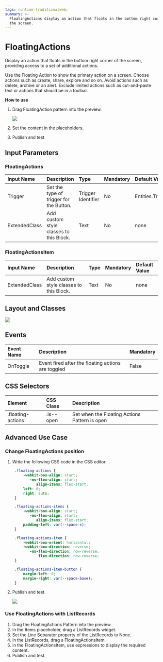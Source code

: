 ```yaml
---
tags: runtime-traditionalweb;
summary: >-
  FloatingActions display an action that floats in the bottom right corner of
  the screen.
---
```


# FloatingActions

Display an action that floats in the bottom right corner of the screen, providing access to a set of additional actions.

Use the Floating Action to show the primary action on a screen. Choose actions such as create, share, explore and so on. Avoid actions such as delete, archive or an alert. Exclude limited actions such as cut-and-paste text or actions that should be in a toolbar.

**How to use**

1. Drag FloatingAction pattern into the preview.

   ![](https://github.com/danielmarquespt/docs-product/tree/e7ea3f444d5129dab245c69ab72ae091554bc4fb/src/develop/ui/patterns/web/controls/images/floatingactions-image-1.png%3E)

2. Set the content in the placeholders.
3. Publish and test.

## Input Parameters

### FloatingActions

| **Input Name** | **Description** | **Type** | **Mandatory** | **Default Value** |
| :--- | :--- | :--- | :--- | :--- |
| Trigger | Set the type of trigger for the Button. | Trigger Identifier | No | Entities.Trigger.Click |
| ExtendedClass | Add custom style classes to this Block. | Text | No | none |

### FloatingActionsItem

| **Input Name** | **Description** | **Type** | **Mandatory** | **Default Value** |
| :--- | :--- | :--- | :--- | :--- |
| ExtendedClass | Add custom style classes to this Block. | Text | No | none |

## Layout and Classes

![](https://github.com/danielmarquespt/docs-product/tree/e7ea3f444d5129dab245c69ab72ae091554bc4fb/src/develop/ui/patterns/web/controls/images/floatingactions-image-2.png%3E)

## Events

| **Event Name** | **Description** | **Mandatory** |
| :--- | :--- | :--- |
| OnToggle | Event fired after the floating actions are toggled | False |

## CSS Selectors

| **Element** | **CSS Class** | **Description** |
| :--- | :--- | :--- |
| .floating-actions | .is--open | Set when the Floating Actions Pattern is open |

## Advanced Use Case

### Change FloatingActions position

1. Write the following CSS code in the CSS editor.

   ```css
    .floating-actions {
        -webkit-box-align: start;
           -ms-flex-align: start;
              align-items: flex-start;
        left: 0;
        right: auto;
    }

    .floating-actions-items {
        -webkit-box-align: start;
           -ms-flex-align: start;
              align-items: flex-start;
        padding-left: var(--space-s);
    }

    .floating-actions-item {
        -webkit-box-orient: horizontal;
        -webkit-box-direction: reverse;
           -ms-flex-direction: row-reverse;
               flex-direction: row-reverse;
    }

    .floating-actions-item-button {
        margin-left: 0;
        margin-right: var(--space-base); 
    }
   ```

2. Publish and test.

   ![](https://github.com/danielmarquespt/docs-product/tree/e7ea3f444d5129dab245c69ab72ae091554bc4fb/src/develop/ui/patterns/web/controls/images/floatingactions-gif-1.gif%3E)

### Use FloatingActions with ListRecords

1. Drag the FloatingActions Pattern into the preview.
2. In the Items placeholder, drag a ListRecords widget.
3. Set the Line Separator property of the ListRecords to None.
4. In the ListRecords, drag a FloatingActionsItem.
5. In the FloatingActionsItem, use expressions to display the required content.
6. Publish and test.

